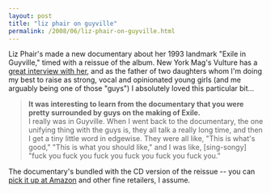```yaml
---
layout: post
title: "liz phair on guyville"
permalink: /2008/06/liz-phair-on-guyville.html
---
```


<p>Liz Phair's made a new documentary about her 1993 landmark "Exile in Guyville," timed with a reissue of the album. New York Mag's Vulture has a <a href="http://nymag.com/daily/entertainment/2008/06/liz_phair_on_going_back_to_guy.html">great interview with her</a>, and as the father of two daughters whom I'm doing my best to raise as strong, vocal and opinionated young girls (and me arguably being one of those "guys") I absolutely loved this particular bit... </p>

<blockquote>
<p><strong>It was interesting to learn from the documentary that you were pretty surrounded by guys on the making of Exile.</strong><br>
I really was in Guyville. When I went back to the documentary, the one unifying thing with the guys is, they all talk a really long time, and then I get a tiny little word in edgewise. They were all like, "This is what's good," "This is what you should like," and I was like, [sing-songy] "fuck you fuck you fuck you fuck you fuck you fuck you."
</p></blockquote>

<p>The documentary's bundled with the CD version of the reissue -- you can <a href="http://www.amazon.com/Exile-Guyville-Liz-Phair/dp/B00197KG4S/ref=sr_1_1?ie=UTF8&amp;s=music&amp;qid=1214344854&amp;sr=1-1">pick it up at Amazon</a> and other fine retailers, I assume.</p>


